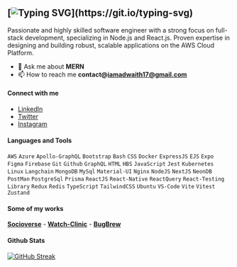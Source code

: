 ## [![Typing SVG](https://readme-typing-svg.herokuapp.com?font=Architects+Daughter&color=7AF79A&size=30&lines=Hey+👋,+I'm+Adwaith+Athman!;I'm+a+MERN+Stack+Developer...;)](https://git.io/typing-svg) 

Passionate and highly skilled software engineer with a strong focus on full-stack development, specializing in Node.js and React.js. Proven expertise in designing and building robust, scalable applications on the AWS Cloud Platform.

- 💬 Ask me about **MERN**
- 📫 How to reach me **contact@iamadwaith17@gmail.com**

#### Connect with me
- [LinkedIn](https://www.linkedin.com/in/adwaith-athman/)
- [Twitter](https://twitter.com/Adwaith_17)
- [Instagram](https://www.instagram.com/adwaith_athman_17/)

#### Languages and Tools 

`AWS` `Azure` `Apollo-GraphQL` `Bootstrap` `Bash` `CSS` `Docker` `ExpressJS` `EJS` `Expo` `Figma` `Firebase` `Git` `Github` `GraphQL` `HTML` `HBS` `JavaScript` `Jest` `Kubernetes` `Linux` `Langchain` `MongoDB` `MySql` `Material-UI` `Nginx` `NodeJS` `NextJS` `NeonDB` `PostMan` `PostgreSql` `Prisma` `ReactJS` `React-Native` `ReactQuery` `React-Testing Library` `Redux` `Redis` `TypeScript` `TailwindCSS` `Ubuntu` `VS-Code` `Vite` `Vitest` `Zustand`

#### Some of my works

[**Socioverse**](https://socioverse.online/) -
[**Watch-Clinic**](https://watchclinic.tech/) -
[**BugBrew**](https://bug-brew-issue-tracker.vercel.app/)

#### Github Stats

[![GitHub Streak](https://github-readme-streak-stats.herokuapp.com?user=AdwaithAthman&theme=tokyonight&hide_border=true)](https://git.io/streak-stats)
